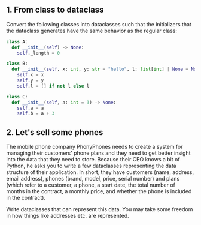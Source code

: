 ## 1. From class to dataclass

Convert the following classes into dataclasses such that the initializers that the dataclass generates have the same behavior as the regular class:

```python
class A:
  def __init__(self) -> None:
    self._length = 0

class B:
  def __init__(self, x: int, y: str = "hello", l: list[int] | None = None) -> None:
    self.x = x
    self.y = y
    self.l = [] if not l else l

class C:
  def __init__(self, a: int = 3) -> None:
    self.a = a
    self.b = a + 3
```

## 2. Let's sell some phones

The mobile phone company PhonyPhones needs to create a system for managing their customers' phone plans and they need to get better insight into the data that they need to store. Because their CEO knows a bit of Python, he asks you to write a few dataclasses representing the data structure of their application. In short, they have customers (name, address, email address), phones (brand, model, price, serial number) and plans (which refer to a customer, a phone, a start date, the total number of months in the contract, a monthly price, and whether the phone is included in the contract).

Write dataclasses that can represent this data. You may take some freedom in how things like addresses etc. are represented.